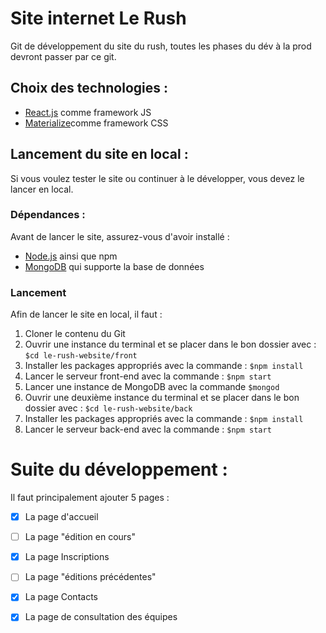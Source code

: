 # Site internet Le Rush


Git de développement du site du rush, toutes les phases du dév à la prod devront passer par ce git.

## Choix des technologies : 


- [React.js](https://reactjs.org/) comme framework JS
- [Materialize](https://materializecss.com/)comme framework CSS


## Lancement du site en local : 
Si vous voulez tester le site ou continuer à le développer, vous devez le lancer en local. 

### Dépendances : 
Avant de lancer le site, assurez-vous d'avoir installé : 
- [Node.js](https://nodejs.org/en/) ainsi que npm
- [MongoDB](https://www.mongodb.com/download-center/community) qui supporte la base de données

### Lancement
Afin de lancer le site en local, il faut : 
 1. Cloner le contenu du Git
 2. Ouvrir une instance du terminal et se placer dans le bon dossier avec : `$cd le-rush-website/front`
 3. Installer les packages appropriés avec la commande : `$npm install`
 4. Lancer le serveur front-end avec la commande : `$npm start`
 5. Lancer une instance de MongoDB avec la commande `$mongod`
 6. Ouvrir une deuxième instance du terminal et se placer dans le bon dossier avec : `$cd le-rush-website/back`
 7. Installer les packages appropriés avec la commande : `$npm install`
 8. Lancer le serveur back-end avec la commande : `$npm start`

# Suite du développement :
Il faut principalement ajouter 5 pages :
- [x] La page d'accueil
- [ ] La page "édition en cours"
- [x] La page Inscriptions
- [ ] La page "éditions précédentes"
- [x] La page Contacts
- [x] La page de consultation des équipes


